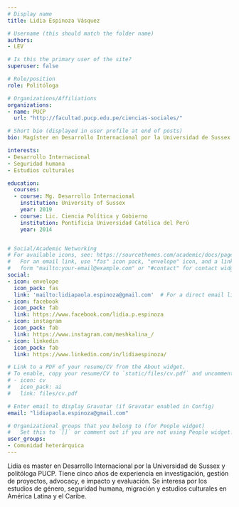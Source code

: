```yaml
---
# Display name
title: Lidia Espinoza Vásquez

# Username (this should match the folder name)
authors:
- LEV

# Is this the primary user of the site?
superuser: false

# Role/position
role: Politóloga

# Organizations/Affiliations
organizations:
- name: PUCP
  url: "http://facultad.pucp.edu.pe/ciencias-sociales/"

# Short bio (displayed in user profile at end of posts)
bio: Magíster en Desarrollo Internacional por la Universidad de Sussex y politóloga PUCP.

interests:
- Desarrollo Internacional
- Seguridad humana
- Estudios culturales

education:
  courses:
  - course: Mg. Desarrollo Internacional
    institution: University of Sussex
    year: 2019
  - course: Lic. Ciencia Política y Gobierno
    institution: Pontificia Universidad Católica del Perú
    year: 2014


# Social/Academic Networking
# For available icons, see: https://sourcethemes.com/academic/docs/page-builder/#icons
#   For an email link, use "fas" icon pack, "envelope" icon, and a link in the
#   form "mailto:your-email@example.com" or "#contact" for contact widget.
social:
- icon: envelope
  icon_pack: fas
  link: 'mailto:lidiapaola.espinoza@gmail.com'  # For a direct email link, use "mailto:test@example.org".
- icon: facebook
  icon_pack: fab
  link: https://www.facebook.com/lidia.p.espinoza
- icon: instagram
  icon_pack: fab
  link: https://www.instagram.com/meshkalina_/
- icon: linkedin
  icon_pack: fab
  link: https://www.linkedin.com/in/lidiaespinoza/

# Link to a PDF of your resume/CV from the About widget.
# To enable, copy your resume/CV to `static/files/cv.pdf` and uncomment the lines below.
# - icon: cv
#   icon_pack: ai
#   link: files/cv.pdf

# Enter email to display Gravatar (if Gravatar enabled in Config)
email: "lidiapaola.espinoza@gmail.com"

# Organizational groups that you belong to (for People widget)
#   Set this to `[]` or comment out if you are not using People widget.
user_groups:
- Comunidad heterárquica
---
```


Lidia es master en Desarrollo Internacional por la Universidad de Sussex y politóloga PUCP. Tiene cinco años de experiencia en investigación, gestión de proyectos, advocacy, e impacto y evaluación. Se interesa por los estudios de género, seguridad humana, migración y estudios culturales en América Latina y el Caribe.